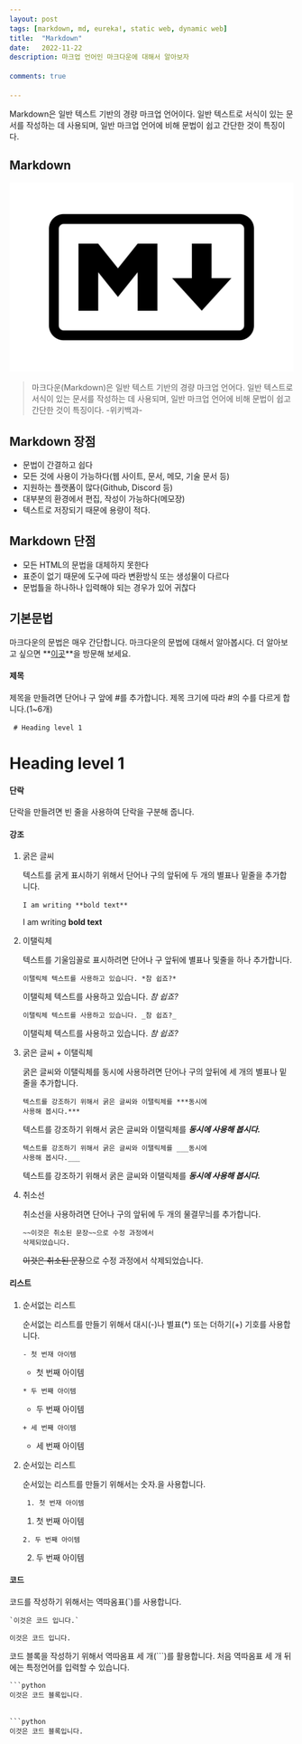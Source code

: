 ```yaml
---
layout: post
tags: [markdown, md, eureka!, static web, dynamic web]
title:  "Markdown"
date:   2022-11-22
description: 마크업 언어인 마크다운에 대해서 알아보자

comments: true

---
```


<p class="intro"><span class="dropcap">M</span>arkdown은 일반 텍스트 기반의 경량 마크업 언어이다. 일반 텍스트로 서식이 있는 문서를 작성하는 데 사용되며, 일반 마크업 언어에 비해 문법이 쉽고 간단한 것이 특징이다.</p>

## Markdown

<img src="/assets/img/Markdown-Logo.wine.png" alt="">

<blockquote>마크다운(Markdown)은 일반 텍스트 기반의 경량 마크업 언어다. 일반 텍스트로 서식이 있는 문서를 작성하는 데 사용되며, 일반 마크업 언어에 비해 문법이 쉽고 간단한 것이 특징이다. -위키백과-
</blockquote>


## Markdown 장점

* 문법이 간결하고 쉽다
* 모든 것에 사용이 가능하다(웹 사이트, 문서, 메모, 기술 문서 등)
* 지원하는 플랫폼이 많다(Github, Discord 등)
* 대부분의 환경에서 편집, 작성이 가능하다(메모장)
* 텍스트로 저장되기 때문에 용량이 적다.

## Markdown 단점

- 모든 HTML의 문법을 대체하지 못한다
- 표준이 없기 때문에 도구에 따라 변환방식 또는 생성물이 다르다
- 문법틀을 하나하나 입력해야 되는 경우가 있어 귀찮다

## 기본문법

마크다운의 문법은 매우 간단합니다. 마크다운의 문법에 대해서 알아봅시다. 더 알아보고 싶으면 **[이곳](https://www.markdownguide.org/basic-syntax/)**을 방문해 보세요.

#### 제목

제목을 만들려면 단어나 구 앞에 #를 추가합니다. 제목 크기에 따라 #의 수를 다르게 합니다.(1~6개)

<code> # Heading level 1</code>

# Heading level 1


#### 단락

단락을 만들려면 빈 줄을 사용하여 단락을 구분해 줍니다. 

#### 강조

1. 굵은 글씨

   텍스트를 굵게 표시하기 위해서 단어나 구의 앞뒤에 두 개의 별표나 밑줄을 추가합니다.

   

   <code>I am writing \*\*bold text\*\*</code>

   I am writing **bold text**

   

2. 이탤릭체

   텍스트를 기울임꼴로 표시하려면 단어나 구 앞뒤에 별표나 및줄을 하나 추가합니다.

   

   `이탤릭체 텍스트를 사용하고 있습니다. *참 쉽죠?*`

   이탤릭체 텍스트를 사용하고 있습니다. *참 쉽죠?*

   <code>이탤릭체 텍스트를 사용하고 있습니다. \_참 쉽죠?\_</code>

   이탤릭체 텍스트를 사용하고 있습니다. _참 쉽죠?_

   

3. 굵은 글씨 + 이탤릭체

   굵은 글씨와 이탤릭체를 동시에 사용하려면 단어나 구의 앞뒤에 세 개의 별표나 밑줄을 추가합니다.

   

   <code>텍스트를 강조하기 위해서 굵은 글씨와 이탤릭체를 \*\*\*동시에 사용해 봅시다.\*\*\*</code>

   텍스트를 강조하기 위해서 굵은 글씨와 이탤릭체를 ***동시에 사용해 봅시다.***

   <code>텍스트를 강조하기 위해서 굵은 글씨와 이탤릭체를 \_\_\_동시에 사용해 봅시다.\_\_\_</code>

   텍스트를 강조하기 위해서 굵은 글씨와 이탤릭체를 ___동시에 사용해 봅시다.___

   

4. 취소선

   취소선을 사용하려면 단어나 구의 앞뒤에 두 개의 물결무늬를 추가합니다.

   <code>~\~이것은 취소된 문장~\~으로 수정 과정에서 삭제되었습니다.</code>

   ~~이것은 취소된 문장~~으로 수정 과정에서 삭제되었습니다.

#### 리스트

1. 순서없는 리스트

   순서없는 리스트를 만들기 위해서 대시(-)나 별표(*) 또는 더하기(+) 기호를 사용합니다.

   <code>- 첫 번재 아이템</code>

   - 첫 번째 아이템

   <code>* 두 번째 아이템</code>

   * 두 번째 아이템

   <code>+ 세 번째 아이템</code>

   + 세 번째 아이템

   

2. 순서있는 리스트

   순서있는 리스트를 만들기 위해서는 숫자.을 사용합니다.

   <code> 1. 첫 번재 아이템</code>

   1. 첫 번째 아이템

   <code>2. 두 번째 아이템</code>

   2. 두 번째 아이템

#### 코드

코드를 작성하기 위해서는 역따옴표(`)를 사용합니다.

<code>\`이것은 코드 입니다.\`</code>

`이것은 코드 입니다.`

코드 블록을 작성하기 위해서 역따옴표 세 개(```)를 활용합니다. 처음 역따옴표 세 개 뒤에는 특정언어를 입력할 수 있습니다.

```java
```python
이것은 코드 블록입니다.
```
```

```python
이것은 코드 블록입니다.
```
